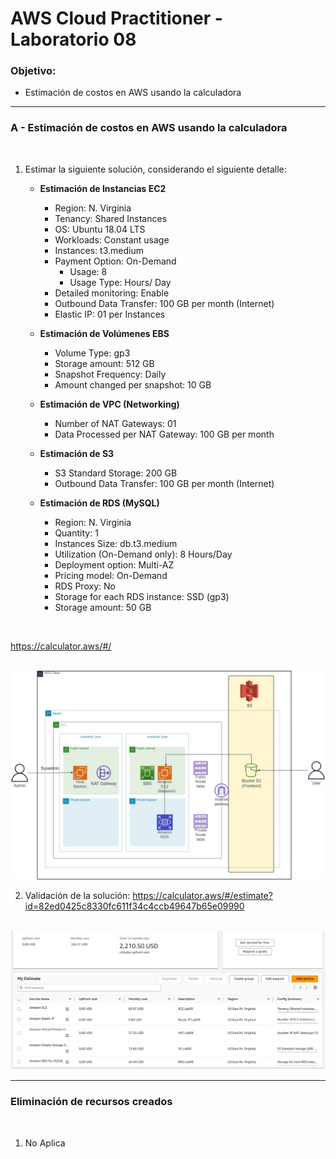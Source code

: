 # AWS Cloud Practitioner - Laboratorio 08

### Objetivo: 
* Estimación de costos en AWS usando la calculadora

---

### A - Estimación de costos en AWS usando la calculadora

<br>

1. Estimar la siguiente solución, considerando el siguiente detalle:

    * **Estimación de Instancias EC2**
        * Region: N. Virginia
        * Tenancy: Shared Instances
        * OS: Ubuntu 18.04 LTS
        * Workloads: Constant usage
        * Instances: t3.medium
        * Payment Option: On-Demand
            * Usage: 8
            * Usage Type: Hours/ Day
        * Detailed monitoring: Enable
        * Outbound Data Transfer: 100 GB per month (Internet)
        * Elastic IP: 01 per Instances

    * **Estimación de Volúmenes EBS**
        * Volume Type: gp3
        * Storage amount: 512 GB
        * Snapshot Frequency: Daily
        * Amount changed per snapshot: 10 GB

    * **Estimación de VPC (Networking)**
        * Number of NAT Gateways: 01
        * Data Processed per NAT Gateway: 100 GB per month

    * **Estimación de S3**
        * S3 Standard Storage: 200 GB
        * Outbound Data Transfer: 100 GB per month (Internet)

    * **Estimación de RDS (MySQL)**
        * Region: N. Virginia
        * Quantity: 1
        * Instances Size: db.t3.medium
        * Utilization (On-Demand only): 8 Hours/Day
        * Deployment option: Multi-AZ
        * Pricing model: On-Demand
        * RDS Proxy: No
        * Storage for each RDS instance: SSD (gp3)
        * Storage amount: 50 GB

<br>

https://calculator.aws/#/

<br>

<img src="images/lab09_01.jpg">

<br>

2. Validación de la solución: https://calculator.aws/#/estimate?id=82ed0425c8330fc611f34c4ccb49647b65e09990

<br>

<img src="images/lab09_02.jpg">
<br>

---

### Eliminación de recursos creados
<br>

1. No Aplica